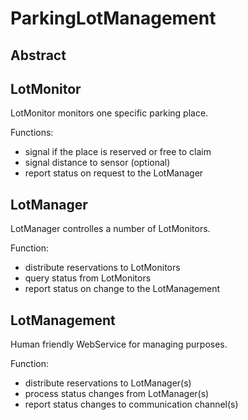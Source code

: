 # ParkingLotManagement

## Abstract

## LotMonitor

LotMonitor monitors one specific parking place.

Functions:

- signal if the place is reserved or free to claim
- signal distance to sensor (optional)
- report status on request to the LotManager

## LotManager

LotManager controlles a number of LotMonitors.

Function:

- distribute reservations to LotMonitors
- query status from LotMonitors
- report status on change to the LotManagement

## LotManagement

Human friendly WebService for managing purposes.

Function:

- distribute reservations to LotManager(s)
- process status changes from LotManager(s)
- report status changes to communication channel(s)
